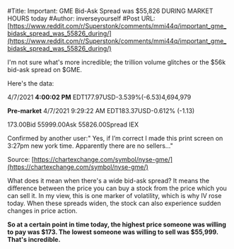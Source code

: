 #Title: Important: GME Bid-Ask Spread was $55,826 DURING MARKET HOURS today
#Author: inverseyourself
#Post URL: [https://www.reddit.com/r/Superstonk/comments/mmi44q/important_gme_bidask_spread_was_55826_during/](https://www.reddit.com/r/Superstonk/comments/mmi44q/important_gme_bidask_spread_was_55826_during/)


I'm not sure what's more incredible; the trillion volume glitches or the $56k bid-ask spread on $GME.

Here's the data:

4/7/2021 **4:00:02 PM** EDT177.97USD-3.539%(-6.53)4,694,979

**Pre-market** 4/7/2021 9:29:22 AM EDT183.37USD-0.612% (-1.13)

173.00Bid 55999.00Ask 55826.00Spread IEX

Confirmed by another user:" Yes, if I’m correct I made this print screen on 3:27pm new york time. Apparently there are no sellers..."

Source: [https://chartexchange.com/symbol/nyse-gme/](https://chartexchange.com/symbol/nyse-gme/)

What does it mean when there's a wide bid-ask spread? It means the difference between the price you can buy a stock from the price which you can sell it. In my view, this is one marker of volatility, which is why IV rose today. When these spreads widen, the stock can also experience sudden changes in price action.

**So at a certain point in time today, the highest price someone was willing to pay was $173. The lowest someone was willing to sell was $55,999. That's incredible.** 

&#x200B;